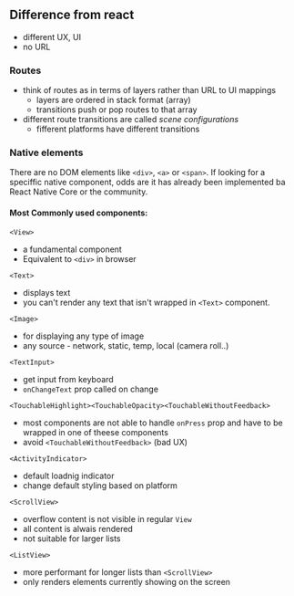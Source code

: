 ## Difference from react

- different UX, UI
- no URL

### Routes
- think of routes as in terms of layers rather than URL to UI mappings
  - layers are ordered in stack format (array)
  - transitions push or pop routes to that array
- different route transitions are called _scene configurations_
  - fifferent platforms have different transitions

### Native elements
There are no DOM elements like ```<div>```, ```<a>``` or ```<span>```.
If looking for a speciffic native component, odds are it has already been implemented ba React Native Core or the community.

#### Most Commonly used components:
```<View>``` 
- a fundamental component
- Equivalent to ```<div>``` in browser

```<Text>```
- displays text
- you can't render any text that isn't wrapped in ```<Text>``` component.

```<Image>```
- for displaying any type of image
- any source - network, static, temp, local (camera roll..)

```<TextInput>```
- get input from keyboard
- ```onChangeText``` prop called on change

```<TouchableHighlight><TouchableOpacity><TouchableWithoutFeedback>```
- most components are not able to handle ```onPress``` prop and have to be wrapped in one of theese components
- avoid ```<TouchableWithoutFeedback>``` (bad UX)

```<ActivityIndicator>```
- default loadnig indicator
- change default styling based on platform

```<ScrollView>```
- overflow content is not visible in regular ```View```
- all content is alwais rendered
- not suitable for larger lists

```<ListView>```
- more performant for longer lists than ```<ScrollView>```
- only renders elements currently showing on the screen

## 
